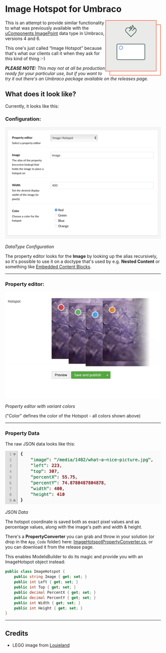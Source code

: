# Image Hotspot for Umbraco

<img align="right" src="images/vv-imagehotspot-icon.png" width="180" height="180" alt="A rectangle with a circular hotspot inside a square with the Vokseværk ‘fire-heart’ logo">

This is an attempt to provide similar functionality to what was previously
available with the
[uComponents ImagePoint](http://ucomponents.github.io/data-types/image-point/)
data type in Umbraco, versions 4 and 6.

This one's just called “Image Hotspot” because that's what our clients call it
when they ask for this kind of thing :-)

_**PLEASE NOTE:** This may not at all be production ready for your particular
use, but if you want to try it out there's an Umbraco package available on the
releases page._

## What does it look like?

Currently, it looks like this:

### Configuration:

![Imagehotspot Config](images/imagehotspot-config.jpg "DataType Configuration")

*DataType Configuration*

The property editor looks for the **Image** by looking up the alias recursively,
so it's possible to use it on a doctype that's used by e.g. **Nested Content**
or something like [Embedded Content Blocks](https://our.umbraco.com/packages/backoffice-extensions/embedded-content-blocks/).

***

### Property editor:

![Imagehotspot Themes](images/imagehotspot-themes.png "Property editor with variant themes")

*Property editor with variant colors*

("Color" defines the color of the Hotspot - all colors shown above)

***

### Property Data

The raw JSON data looks like this:

![Imagehotspot Json](images/imagehotspot-json.png "JSON data")

*JSON Data*

The hotspot coordinate is saved both as exact pixel values and as percentage
values, along with the image's path and width & height.

There's a **PropertyConverter** you can grab and throw in your solution (or
drop in the `App_Code` folder) here:
[ImageHotspotPropertyConverter.cs](src/ImageHotspotPropertyConverter.cs),
or you can download it from the release page.

This enables ModelsBuilder to do its magic and provide you with an ImageHotspot
object instead:

```csharp
public class ImageHotspot {
	public string Image { get; set; }
	public int Left { get; set; }
	public int Top { get; set; }
	public decimal PercentX { get; set; }
	public decimal PercentY { get; set; }
	public int Width { get; set; }
	public int Height { get; set; }
}
```	

***

## Credits

* LEGO image from [Louieland](http://reserve.louie.land/Wallpapers/LEGO/ "Index of /Wallpapers/LEGO")
